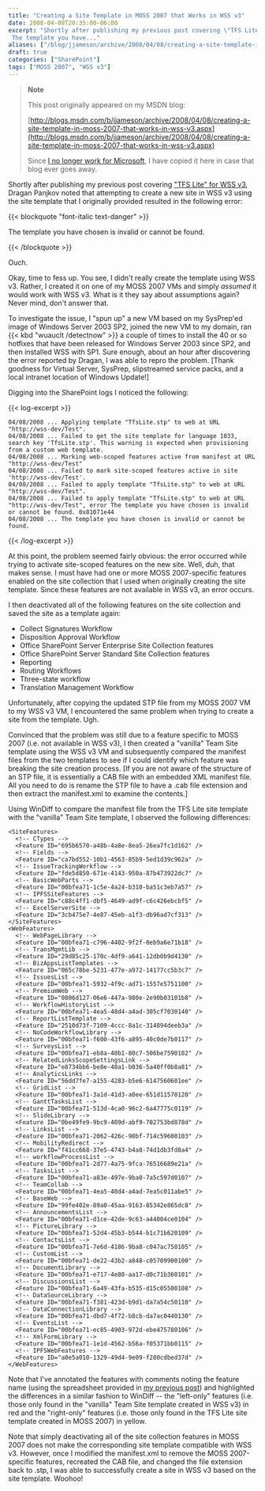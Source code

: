```yaml
---
title: "Creating a Site Template in MOSS 2007 that Works in WSS v3"
date: 2008-04-08T20:35:00-06:00
excerpt: "Shortly after publishing my previous post covering \"TFS Lite\" for WSS v3 , Dragan Panjkov noted that attempting to create a new site in WSS v3 using the site template that I originally provided resulted in the following error: 
 The template you have..."
aliases: ["/blog/jjameson/archive/2008/04/08/creating-a-site-template-in-moss-2007-that-works-in-wss-v3.aspx"]
draft: true
categories: ["SharePoint"]
tags: ["MOSS 2007", "WSS v3"]
---
```


> **Note**
>
> This post originally appeared on my MSDN blog:
>
> [http://blogs.msdn.com/b/jjameson/archive/2008/04/08/creating-a-site-template-in-moss-2007-that-works-in-wss-v3.aspx](http://blogs.msdn.com/b/jjameson/archive/2008/04/08/creating-a-site-template-in-moss-2007-that-works-in-wss-v3.aspx)
>
> Since [I no longer work for Microsoft](/blog/jjameson/2011/09/02/last-day-with-microsoft), I have copied it here in case that blog ever goes away.

Shortly after publishing my previous post covering ["TFS Lite" for WSS v3](/blog/jjameson/2008/04/07/tfs-lite-for-wss-v3), Dragan Panjkov noted that attempting to create a new site in WSS v3 using the site template that I originally provided resulted in the following error:

{{< blockquote "font-italic text-danger" >}}

The template you have chosen is invalid or cannot be found.

{{< /blockquote >}}

Ouch.

Okay, time to fess up. You see, I didn't really create the template using WSS v3. Rather, I created it on one of my MOSS 2007 VMs and simply *assumed* it would work with WSS v3. What is it they say about assumptions again? Never mind, don't answer that.

To investigate the issue, I "spun up" a new VM based on my SysPrep'ed image of Windows Server 2003 SP2, joined the new VM to my domain, ran {{< kbd "wuauclt /detectnow" >}} a couple of times to install the 40 or so hotfixes that have been released for Windows Server 2003 since SP2, and then installed WSS with SP1. Sure enough, about an hour after discovering the error reported by Dragan, I was able to repro the problem. [Thank goodness for Virtual Server, SysPrep, slipstreamed service packs, and a local intranet location of Windows Update!]

Digging into the SharePoint logs I noticed the following:

{{< log-excerpt >}}

```
04/08/2008 ... Applying template "TfsLite.stp" to web at URL "http://wss-dev/Test".
04/08/2008 ... Failed to get the site template for language 1033, search key 'TfsLite.stp'. This warning is expected when provisioning from a custom web template.
04/08/2008 ... Marking web-scoped features active from manifest at URL "http://wss-dev/Test"
04/08/2008 ... Failed to mark site-scoped features active in site 'http://wss-dev/Test'.
04/08/2008 ... Failed to apply template "TfsLite.stp" to web at URL "http://wss-dev/Test".
04/08/2008 ... Failed to apply template "TfsLite.stp" to web at URL "http://wss-dev/Test", error The template you have chosen is invalid or cannot be found. 0x81071e44
04/08/2008 ... The template you have chosen is invalid or cannot be found.
```

{{< /log-excerpt >}}

At this point, the problem seemed fairly obvious: the error occurred while trying to activate site-scoped features on the new site. Well, duh, that makes sense. I must have had one or more MOSS 2007-specific features enabled on the site collection that I used when originally creating the site template. Since these features are not available in WSS v3, an error occurs.

I then deactivated all of the following features on the site collection and saved the site as a template again:

- Collect Signatures Workflow
- Disposition Approval Workflow
- Office SharePoint Server Enterprise Site Collection features
- Office SharePoint Server Standard Site Collection features
- Reporting
- Routing Workflows
- Three-state workflow
- Translation Management Workflow

Unfortunately, after copying the updated STP file from my MOSS 2007 VM to my WSS v3 VM, I encountered the same problem when trying to create a site from the template. Ugh.

Convinced that the problem was still due to a feature specific to MOSS 2007 (i.e. not available in WSS v3), I then created a "vanilla" Team Site template using the WSS v3 VM and subsequently compared the manifest files from the two templates to see if I could identify which feature was breaking the site creation process. [If you are not aware of the structure of an STP file, it is essentially a CAB file with an embedded XML manifest file. All you need to do is rename the STP file to have a .cab file extension and then extract the manifest.xml to examine the contents.]

Using WinDiff to compare the manifest file from the TFS Lite site template with the "vanilla" Team Site template, I observed the following differences:

```
<SiteFeatures>
  <!-- CTypes -->
  <Feature ID="695b6570-a48b-4a8e-8ea5-26ea7fc1d162" />
  <!-- Fields -->
  <Feature ID="ca7bd552-10b1-4563-85b9-5ed1d39c962a" />
  <!-- IssueTrackingWorkflow -->
  <Feature ID="fde5d850-671e-4143-950a-87b473922dc7" />
  <!-- BasicWebParts -->
  <Feature ID="00bfea71-1c5e-4a24-b310-ba51c3eb7a57" />
  <!-- IPFSSiteFeatures -->
  <Feature ID="c88c4ff1-dbf5-4649-ad9f-c6c426ebcbf5" />
  <!-- ExcelServerSite -->
  <Feature ID="3cb475e7-4e87-45eb-a1f3-db96ad7cf313" />
</SiteFeatures>
<WebFeatures>
  <!-- WebPageLibrary -->
  <Feature ID="00bfea71-c796-4402-9f2f-0eb9a6e71b18" />
  <!-- TransMgmtLib -->
  <Feature ID="29d85c25-170c-4df9-a641-12db0b9d4130" />
  <!-- BizAppsListTemplates -->
  <Feature ID="065c78be-5231-477e-a972-14177cc5b3c7" />
  <!-- IssuesList -->
  <Feature ID="00bfea71-5932-4f9c-ad71-1557e5751100" />
  <!-- PremiumWeb -->
  <Feature ID="0806d127-06e6-447a-980e-2e90b03101b8" />
  <!-- WorkflowHistoryList -->
  <Feature ID="00bfea71-4ea5-48d4-a4ad-305cf7030140" />
  <!-- ReportListTemplate -->
  <Feature ID="2510d73f-7109-4ccc-8a1c-314894deeb3a" />
  <!-- NoCodeWorkflowLibrary -->
  <Feature ID="00bfea71-f600-43f6-a895-40c0de7b0117" />
  <!-- SurveysList -->
  <Feature ID="00bfea71-eb8a-40b1-80c7-506be7590102" />
  <!-- RelatedLinksScopeSettingsLink -->
  <Feature ID="e8734bb6-be8e-48a1-b036-5a40ff0b8a81" />
  <!-- AnalyticsLinks -->
  <Feature ID="56dd7fe7-a155-4283-b5e6-6147560601ee" />
  <!-- GridList -->
  <Feature ID="00bfea71-3a1d-41d3-a0ee-651d11570120" />
  <!-- GanttTasksList -->
  <Feature ID="00bfea71-513d-4ca0-96c2-6a47775c0119" />
  <!-- SlideLibrary -->
  <Feature ID="0be49fe9-9bc9-409d-abf9-702753bd878d" />
  <!-- LinksList -->
  <Feature ID="00bfea71-2062-426c-90bf-714c59600103" />
  <!-- MobilityRedirect -->
  <Feature ID="f41cc668-37e5-4743-b4a8-74d1db3fd8a4" />
  <!-- workflowProcessList -->
  <Feature ID="00bfea71-2d77-4a75-9fca-76516689e21a" />
  <!-- TasksList -->
  <Feature ID="00bfea71-a83e-497e-9ba0-7a5c597d0107" />
  <!-- TeamCollab -->
  <Feature ID="00bfea71-4ea5-48d4-a4ad-7ea5c011abe5" />
  <!-- BaseWeb -->
  <Feature ID="99fe402e-89a0-45aa-9163-85342e865dc8" />
  <!-- AnnouncementsList -->
  <Feature ID="00bfea71-d1ce-42de-9c63-a44004ce0104" />
  <!-- PictureLibrary -->
  <Feature ID="00bfea71-52d4-45b3-b544-b1c71b620109" />
  <!-- ContactsList -->
  <Feature ID="00bfea71-7e6d-4186-9ba8-c047ac750105" />
  <!-- CustomList -->
  <Feature ID="00bfea71-de22-43b2-a848-c05709900100" />
  <!-- DocumentLibrary -->
  <Feature ID="00bfea71-e717-4e80-aa17-d0c71b360101" />
  <!-- DiscussionsList -->
  <Feature ID="00bfea71-6a49-43fa-b535-d15c05500108" />
  <!-- DataSourceLibrary -->
  <Feature ID="00bfea71-f381-423d-b9d1-da7a54c50110" />
  <!-- DataConnectionLibrary -->
  <Feature ID="00bfea71-dbd7-4f72-b8cb-da7ac0440130" />
  <!-- EventsList -->
  <Feature ID="00bfea71-ec85-4903-972d-ebe475780106" />
  <!-- XmlFormLibrary -->
  <Feature ID="00bfea71-1e1d-4562-b56a-f05371bb0115" />
  <!-- IPFSWebFeatures -->
  <Feature ID="a0e5a010-1329-49d4-9e09-f280cdbed37d" />
</WebFeatures>
```

Note that I've annotated the features with comments noting the feature name (using the spreadsheet provided in [my previous post](/blog/jjameson/2008/04/08/enumerating-feature-definitions-in-wss-v3-and-moss-2007)) and highlighted the differences in a similar fashion to WinDiff -- the "left-only" features (i.e. those only found in the "vanilla" Team Site template created in WSS v3) in red and the "right-only" features (i.e. those only found in the TFS Lite site template created in MOSS 2007) in yellow.

Note that simply deactivating all of the site collection features in MOSS 2007 does not make the corresponding site template compatible with WSS v3. However, once I modified the manifest.xml to remove the MOSS 2007-specific features, recreated the CAB file, and changed the file extension back to .stp, I was able to successfully create a site in WSS v3 based on the site template. Woohoo!

